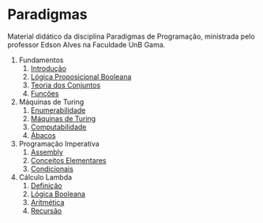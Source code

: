 # Paradigmas

Material didático da disciplina Paradigmas de Programação, ministrada pelo professor Edson Alves na Faculdade UnB Gama.

1. Fundamentos
    1. [Introdução](Fundamentos/slides/introducao/introducao.pdf)
    1. [Lógica Proposicional Booleana](Fundamentos/slides/logica_booleana/logica_booleana.pdf)
    1. [Teoria dos Conjuntos](Fundamentos/slides/teoria_dos_conjuntos/teoria_dos_conjuntos.pdf)
    1. [Funções](Fundamentos/slides/funcoes/funcoes.pdf)
1. Máquinas de Turing
    1. [Enumerabilidade](Maquinas_de_Turing/slides/enumerabilidade/enumerabilidade.pdf)
    1. [Máquinas de Turing](Maquinas_de_Turing/slides/maquinas_de_turing/maquinas_de_turing.pdf)
    1. [Computabilidade](Maquinas_de_Turing/slides/computabilidade/computabilidade.pdf)
    1. [Ábacos](Maquinas_de_Turing/slides/abacos/abacos.pdf)
1. Programação Imperativa
    1. [Assembly](Programacao_Imperativa/slides/assembly/assembly.pdf)
    1. [Conceitos Elementares](Programacao_Imperativa/slides/conceitos_elementares/conceitos_elementares.pdf)
    1. [Condicionais](Programacao_Imperativa/slides/condicionais/condicionais.pdf)
1. Cálculo Lambda
    1. [Definição](Lambda_Calculus/slides/definicao/definicao.pdf)
    1. [Lógica Booleana](Lambda_Calculus/slides/logica_booleana/logica_booleana.pdf)
    1. [Aritmética](Lambda_Calculus/slides/aritmetica/aritmetica.pdf)
    1. [Recursão](Lambda_Calculus/slides/recursao/recursao.pdf)

